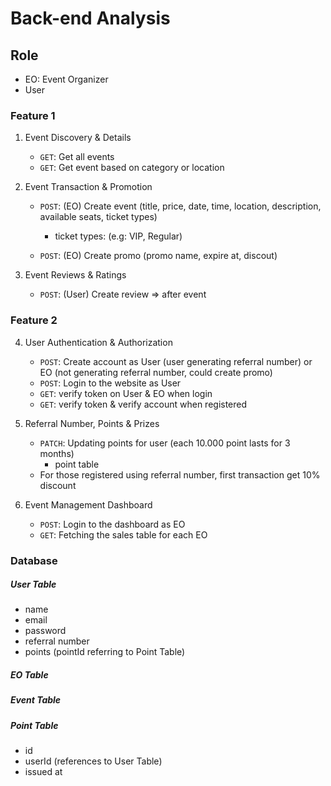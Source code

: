 # Back-end Analysis

## Role

- EO: Event Organizer
- User

### Feature 1

1. Event Discovery & Details
    - `GET`: Get all events
    - `GET`: Get event based on category or location

2. Event Transaction & Promotion
    - `POST`: (EO) Create event (title, price, date, time, location, description, available seats, ticket types)
        - ticket types: (e.g: VIP, Regular)

    - `POST`: (EO) Create promo (promo name, expire at, discout)

3. Event Reviews & Ratings
    - `POST`: (User) Create review => after event

### Feature 2

4. User Authentication & Authorization
    - `POST`: Create account as User (user generating referral number) or EO (not generating referral number, could create promo)
    - `POST`: Login to the website as User
    - `GET`: verify token on User & EO when login
    - `GET`: verify token & verify account when registered

5. Referral Number, Points & Prizes
    - `PATCH`: Updating points for user (each 10.000 point lasts for 3 months)
        - point table
    - For those registered using referral number, first transaction get 10% discount

6. Event Management Dashboard
    - `POST`: Login to the dashboard as EO
    - `GET`: Fetching the sales table for each EO

### Database

##### User Table
- name
- email
- password
- referral number
- points (pointId referring to Point Table)

##### EO Table

##### Event Table

##### Point Table
- id
- userId (references to User Table)
- issued at
